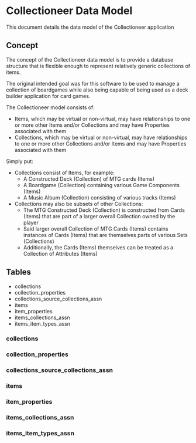 # Collectioneer Data Model

This document details the data model of the Collectioneer application

## Concept

The concept of the Collectioneer data model is to provide a database structure that is flexible
enough to represent relatively generic collections of items. 

The original intended goal was for this software to be used to manage a collection of boardgames 
while also being capable of being used as a deck builder application for card games.

The Collectioneer model consists of:

* Items, which may be virtual or non-virtual, may have relationships to one or more other Items 
  and/or Collections and may have Properties associated with them
* Collections, which may be virtual or non-virtual, may have relationships to one or more other
  Collections and/or Items and may have Properties associated with them

Simply put:
* Collections consist of Items, for example:
  * A Constructed Deck (Collection) of MTG cards (Items)
  * A Boardgame (Collection) containing various Game Components (Items)
  * A Music Album (Collection) consisting of various tracks (Items)
* Collections may also be subsets of other Collections:
  * The MTG Constructed Deck (Collection) is constructed from Cards (Items) that are part of a 
    larger overall Collection owned by the player
  * Said larger overall Collection of MTG Cards (Items) contains instances of Cards (Items) that
    are themselves parts of various Sets (Collections) 
  * Additionally, the Cards (Items) themselves can be treated as a Collection of Attributes (Items)


## Tables

* collections
* collection_properties
* collections_source_collections_assn
* items
* item_properties
* items_collections_assn
* items_item_types_assn

### collections

### collection_properties

### collections_source_collections_assn

### items

### item_properties

### items_collections_assn

### items_item_types_assn

